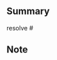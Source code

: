 ## Summary

resolve # <!-- 対象の Issue 番号を記入する -->

<!-- 何か書くことがあれば追加メモを記入する -->

## Note

<!-- メモ書きや Refs があれば書く。特に元のコミットへのリンクなどがあると助かります🙏 -->
